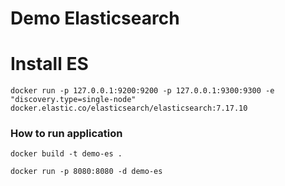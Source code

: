 # Demo Elasticsearch

# Install ES
`docker run -p 127.0.0.1:9200:9200 -p 127.0.0.1:9300:9300 -e "discovery.type=single-node" docker.elastic.co/elasticsearch/elasticsearch:7.17.10`

### How to run application
`docker build -t demo-es .`

`docker run -p 8080:8080 -d demo-es`
